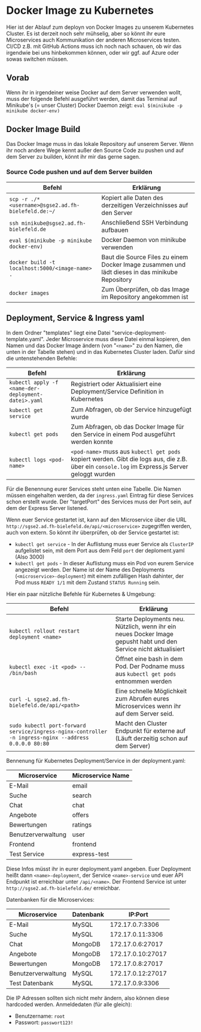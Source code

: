 # Docker Image zu Kubernetes

Hier ist der Ablauf zum deployn von Docker Images zu unserem Kubernetes Cluster. Es ist derzeit noch sehr mühselig, aber so könnt ihr eure Microservices auch Kommunikation der anderen Microservices testen. CI/CD z.B. mit GitHub Actions muss ich noch nach schauen, ob wir das irgendwie bei uns hinbekommen können, oder wir ggf. auf Azure oder sowas switchen müssen.

## Vorab

Wenn ihr in irgendeiner weise Docker auf dem Server verwenden wollt, muss der folgende Befehl ausgeführt werden, damit das Terminal auf Minikube's (= unser Cluster) Docker Daemon zeigt: `eval $(minikube -p minikube docker-env)`

## Docker Image Build

Das Docker Image muss in das lokale Repository auf unserem Server. Wenn ihr noch andere Wege kennt außer den Source Code zu pushen und auf dem Server zu builden, könnt ihr mir das gerne sagen.

### Source Code pushen und auf dem Server builden

| Befehl                                              | Erklärung                                                    |
| --------------------------------------------------- | ------------------------------------------------------------ |
| `scp -r ./* <username>@sgse2.ad.fh-bielefeld.de:~/` | Kopiert alle Daten des derzeitigen Verzeichnisses auf den Server |
| `ssh minikube@sgse2.ad.fh-bielefeld.de`             | Anschließend SSH Verbindung aufbauen                         |
| `eval $(minikube -p minikube docker-env)`           | Docker Daemon von minikube verwenden                         |
| `docker build -t localhost:5000/<image-name> .`     | Baut die Source Files zu einem Docker Image zusammen und lädt dieses in das minikube Repository |
| `docker images`                                     | Zum Überprüfen, ob das Image im Repository angekommen ist    |

## Deployment, Service & Ingress yaml

In dem Ordner "templates" liegt eine Datei "service-deployment-template.yaml". Jeder Microservice muss diese Datei einmal kopieren, den Namen und das Docker Image ändern (von "`<name>`" zu den Namen, die unten in der Tabelle stehen) und in das Kubernetes Cluster laden. Dafür sind die untenstehenden Befehle:

| Befehl                                              | Erklärung                                                    |
| --------------------------------------------------- | ------------------------------------------------------------ |
| `kubectl apply -f <name-der-deployment-datei>.yaml` | Registriert oder Aktualisiert eine Deployment/Service Definition in Kubernetes |
| `kubectl get service`                               | Zum Abfragen, ob der Service hinzugefügt wurde               |
| `kubectl get pods`                                  | Zum Abfragen, ob das Docker Image für den Service in einem Pod ausgeführt werden konnte |
| `kubectl logs <pod-name>`                           | `<pod-name>` muss aus `kubectl get pods` kopiert werden. Gibt die logs aus, die z.B. über ein `console.log` im Express.js Server geloggt wurden |

Für die Benennung eurer Services steht unten eine Tabelle. Die Namen müssen eingehalten werden, da der `ingress.yaml` Eintrag für diese Services schon erstellt wurde. Der "targetPort" des Services muss der Port sein, auf dem der Express Server listened.

Wenn euer Service gestartet ist, kann auf den Microservice über die URL `http://sgse2.ad.fh-bielefeld.de/api/<microservice>` zugegriffen werden, auch von extern. So könnt ihr überprüfen, ob der Service gestartet ist:

- `kubectl get service` - In der Auflistung muss euer Service als `ClusterIP` aufgelistet sein, mit dem Port aus dem Feld `port` der deploment.yaml (Also 3000)
- `kubectl get pods` - In dieser Auflistung muss ein Pod von eurem Service angezeigt werden. Der Name ist der Name des Deployments (`<microservice>-deployment`) mit einem zufälligen Hash dahinter, der Pod muss `READY 1/1` mit dem Zustand `STATUS Running` sein.



Hier ein paar nützliche Befehle für Kubernetes & Umgebung:

| Befehl                                                       | Erklärung                                                    |
| ------------------------------------------------------------ | ------------------------------------------------------------ |
| `kubectl rollout restart deployment <name>`                  | Starte Deployments neu. Nützlich, wenn ihr ein neues Docker Image gepusht habt und den Service nicht aktualisiert |
| `kubectl exec -it <pod> -- /bin/bash`                        | Öffnet eine bash in dem Pod. Der Podname muss aus `kubectl get pods` entnommen werden |
| `curl -L sgse2.ad.fh-bielefeld.de/api/<path>`                | Eine schnelle Möglichkeit zum Abrufen eures Microservices wenn ihr auf dem Server seid. |
| `sudo kubectl port-forward service/ingress-nginx-controller -n ingress-nginx --address 0.0.0.0 80:80` | Macht den Cluster Endpunkt für externe auf (Läuft derzeitig schon auf dem Server) |



Bennenung für Kubernetes Deployment/Service in der deployment.yaml:

| Microservice       | Microservice Name |
| ------------------ | ----------------- |
| E-Mail             | email             |
| Suche              | search            |
| Chat               | chat              |
| Angebote           | offers            |
| Bewertungen        | ratings           |
| Benutzerverwaltung | user              |
| Frontend           | frontend          |
| Test Service       | express-test      |

Diese Infos müsst ihr in eurer deployment.yaml angeben. Euer Deployment heißt dann `<name>-deployment`, der Service `<name>-service` und euer API Endpunkt ist erreichbar unter `/api/<name>`. Der Frontend Service ist unter `http://sgse2.ad.fh-bielefeld.de/` erreichbar.



Datenbanken für die Microservices:

| Microservice       | Datenbank | IP:Port           |
| ------------------ | --------- | ----------------- |
| E-Mail             | MySQL     | 172.17.0.7:3306   |
| Suche              | MySQL     | 172.17.0.11:3306  |
| Chat               | MongoDB   | 172.17.0.6:27017  |
| Angebote           | MongoDB   | 172.17.0.10:27017 |
| Bewertungen        | MongoDB   | 172.17.0.8:27017  |
| Benutzerverwaltung | MySQL     | 172.17.0.12:27017 |
| Test Datenbank     | MySQL     | 172.17.0.9:3306   |

Die IP Adressen sollten sich nicht mehr ändern, also können diese hardcoded werden. Anmeldedaten (für alle gleich):

- Benutzername: `root`
- Passwort: `passwort123!`